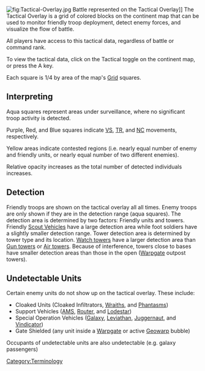 ![](/Tactical-Overlay.jpg "fig:Tactical-Overlay.jpg") Battle represented
on the Tactical Overlay\]\] The Tactical Overlay is a grid of colored
blocks on the continent map that can be used to monitor friendly troop
deployment, detect enemy forces, and visualize the flow of battle.

All players have access to this tactical data, regardless of battle or
command rank.

To view the tactical data, click on the Tactical toggle on the continent
map, or press the A key.

Each square is 1/4 by area of the map's [Grid](/Grid "wikilink") squares.

## Interpreting

Aqua squares represent areas under surveillance, where no significant
troop activity is detected.

Purple, Red, and Blue squares indicate [VS](/VS "wikilink"),
[TR](/TR "wikilink"), and [NC](/NC "wikilink") movements, respectively.

Yellow areas indicate contested regions (i.e. nearly equal number of
enemy and friendly units, or nearly equal number of two different
enemies).

Relative opacity increases as the total number of detected individuals
increases.

## Detection

Friendly troops are shown on the tactical overlay all all times. Enemy
troops are only shown if they are in the detection range (aqua squares).
The detection area is determined by two factors: Friendly units and
towers. Friendly [Scout Vehicles](/Light_Scout "wikilink") have a large
detection area while foot soldiers have a slightly smaller detection
range. Tower detection area is determined by tower type and its
location. [Watch towers](/Watch_tower "wikilink") have a larger detection
area than [Gun towers](/Gun_tower "wikilink") or [Air
towers](/Air_tower "wikilink"). Because of interference, towers close to
bases have smaller detection areas than those in the open
([Warpgate](/Warpgate "wikilink") outpost towers).

## Undetectable Units

Certain enemy units do not show up on the tactical overlay. These
include:

- Cloaked Units (Cloaked Infiltrators, [Wraiths](/Wraith "wikilink"),
  and [Phantasms](/Phantasm "wikilink"))
- Support Vehicles ([AMS](/AMS "wikilink"),
  [Router](/Router "wikilink"), and [Lodestar](/Lodestar "wikilink"))
- Special Operation Vehicles ([Galaxy](/Galaxy "wikilink"),
  [Leviathan](/Leviathan "wikilink"),
  [Juggernaut](/Juggernaut "wikilink"), and
  [Vindicator](/Vindicator "wikilink"))
- Gate Shielded (any unit inside a [Warpgate](/Warpgate "wikilink") or
  active [Geowarp](/Geowarp "wikilink") bubble)

Occupants of undetectable units are also undetectable (e.g. galaxy
passengers)

[Category:Terminology](/Category:Terminology "wikilink")
